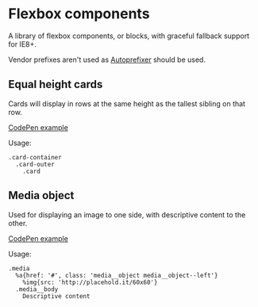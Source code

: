 # Flexbox components

A library of flexbox components, or blocks, with graceful fallback support for IE8+.

Vendor prefixes aren't used as [Autoprefixer](https://github.com/postcss/autoprefixer) should be used.


## Equal height cards

Cards will display in rows at the same height as the tallest sibling on that row.

[CodePen example](http://codepen.io/yoomee/pen/pgKoYv?editors=1100)

Usage:

```haml
.card-container
  .card-outer
    .card
```

## Media object

Used for displaying an image to one side, with descriptive content to the other.

[CodePen example](http://codepen.io/yoomee/pen/wMXaZy?editors=1100)

Usage:

```haml
.media
  %a{href: '#', class: 'media__object media__object--left'}
    %img{src: 'http://placehold.it/60x60'}
  .media__body
    Descriptive content
```
